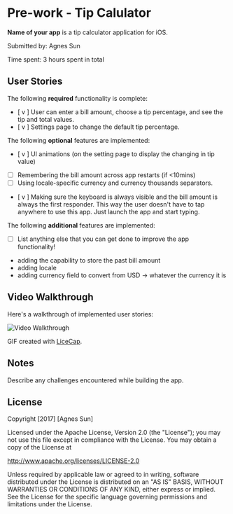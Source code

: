 # Pre-work - Tip Calulator

**Name of your app** is a tip calculator application for iOS.

Submitted by: Agnes Sun

Time spent: 3 hours spent in total

## User Stories

The following **required** functionality is complete:

* [ v ] User can enter a bill amount, choose a tip percentage, and see the tip and total values.
* [ v ] Settings page to change the default tip percentage.

The following **optional** features are implemented:
* [ v ] UI animations (on the setting page to display the changing in tip value)
* [ ] Remembering the bill amount across app restarts (if <10mins)
* [ ] Using locale-specific currency and currency thousands separators.
* [ v ] Making sure the keyboard is always visible and the bill amount is always the first responder. This way the user doesn't have to tap anywhere to use this app. Just launch the app and start typing.

The following **additional** features are implemented:

- [ ] List anything else that you can get done to improve the app functionality!
* adding the capability to store the past bill amount
* adding locale
* adding currency field to convert from USD -> whatever the currency it is

## Video Walkthrough

Here's a walkthrough of implemented user stories:

<img src='https://github.com/wei0313/iOSBootcamp/blob/iOSBootcamp/TipCalc.gif' title='Video Walkthrough' width='' alt='Video Walkthrough' />

GIF created with [LiceCap](http://www.cockos.com/licecap/).

## Notes

Describe any challenges encountered while building the app.

## License

Copyright [2017] [Agnes Sun]

Licensed under the Apache License, Version 2.0 (the "License");
you may not use this file except in compliance with the License.
You may obtain a copy of the License at

http://www.apache.org/licenses/LICENSE-2.0

Unless required by applicable law or agreed to in writing, software
distributed under the License is distributed on an "AS IS" BASIS,
WITHOUT WARRANTIES OR CONDITIONS OF ANY KIND, either express or implied.
See the License for the specific language governing permissions and
limitations under the License.
